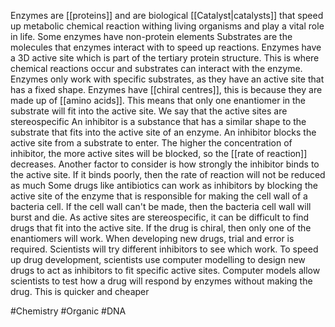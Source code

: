 Enzymes are [[proteins]] and are biological [[Catalyst|catalysts]] that speed up metabolic chemical reaction withing living organisms and play a vital role in life. Some enzymes have non-protein elements
Substrates are the molecules that enzymes interact with to speed up reactions. Enzymes have a 3D active site which is part of the tertiary protein structure. This is where chemical reactions occur and substrates can interact with the enzyme. Enzymes only work with specific substrates, as they have an active site that has a fixed shape. Enzymes have [[chiral centres]], this is because they are made up of [[amino acids]]. This means that only one enantiomer in the substrate will fit into the active site. We say that the active sites are stereospecific
An inhibitor is a substance that has a similar shape to the substrate that fits into the active site of an enzyme. An inhibitor blocks the active site from a substrate to enter. The higher the concentration of inhibitor, the more active sites will be blocked, so the [[rate of reaction]] decreases. Another factor to consider is how strongly the inhibitor binds to the active site. If it binds poorly, then the rate of reaction will not be reduced as much
Some drugs like antibiotics can work as inhibitors by blocking the active site of the enzyme that is responsible for making the cell wall of a bacteria cell. If the cell wall can't be made, then the bacteria cell wall will burst and die. As active sites are stereospecific, it can be difficult to find drugs that fit into the active site. If the drug is chiral, then only one of the enantiomers will work. When developing new drugs, trial and error is required. Scientists will try different inhibitors to see which work. To speed up drug development, scientists use computer modelling to design new drugs to act as inhibitors to fit specific active sites. Computer models allow scientists to test how a drug will respond by enzymes without making the drug. This is quicker and cheaper

#Chemistry #Organic #DNA 
